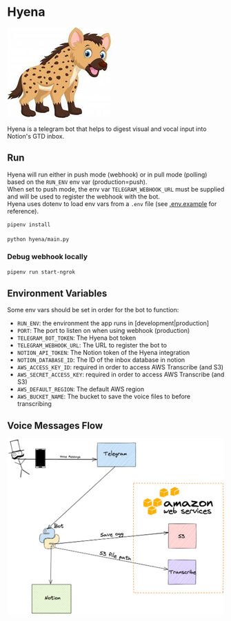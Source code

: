 # Hyena

![hyena](./public/hyena.jpeg)

Hyena is a telegram bot that helps to digest visual and vocal input into Notion's GTD inbox.

## Run

Hyena will run either in push mode (webhook) or in pull mode (polling) based on the `RUN_ENV` env var (production=push).  
When set to push mode, the env var `TELEGRAM_WEBHOOK_URL` must be supplied and will be used to register the webhook with the bot.  
Hyena uses dotenv to load env vars from a `.env` file (see [.env.example](./.env.example) for reference).

```bash
pipenv install

python hyena/main.py
```

### Debug webhook locally

```bash
pipenv run start-ngrok
```

## Environment Variables

Some env vars should be set in order for the bot to function:

- `RUN_ENV`: the environment the app runs in [development|production]
- `PORT`: The port to listen on when using webhook (production)
- `TELEGRAM_BOT_TOKEN`: The Hyena bot token
- `TELEGRAM_WEBHOOK_URL`: The URL to register the bot to
- `NOTION_API_TOKEN`: The Notion token of the Hyena integration
- `NOTION_DATABASE_ID`: The ID of the inbox database in notion
- `AWS_ACCESS_KEY_ID`: required in order to access AWS Transcribe (and S3)
- `AWS_SECRET_ACCESS_KEY`: required in order to access AWS Transcribe (and S3)
- `AWS_DEFAULT_REGION`: The default AWS region
- `AWS_BUCKET_NAME`: The bucket to save the voice files to before transcribing

## Voice Messages Flow

![voice](./public/hyena_voice_flow.png)
